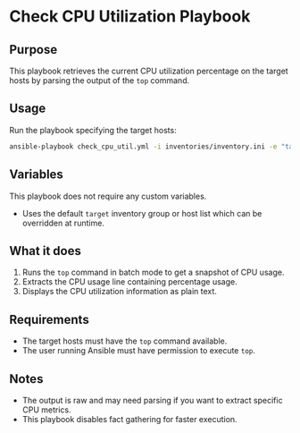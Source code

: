 # Check CPU Utilization Playbook

## Purpose

This playbook retrieves the current CPU utilization percentage on the target hosts by parsing the output of the `top` command.

## Usage

Run the playbook specifying the target hosts:

```bash
ansible-playbook check_cpu_util.yml -i inventories/inventory.ini -e "target=your_target_group"
```

## Variables

This playbook does not require any custom variables.

* Uses the default `target` inventory group or host list which can be overridden at runtime.

## What it does

1. Runs the `top` command in batch mode to get a snapshot of CPU usage.
2. Extracts the CPU usage line containing percentage usage.
3. Displays the CPU utilization information as plain text.

## Requirements

* The target hosts must have the `top` command available.
* The user running Ansible must have permission to execute `top`.

## Notes

* The output is raw and may need parsing if you want to extract specific CPU metrics.
* This playbook disables fact gathering for faster execution.

